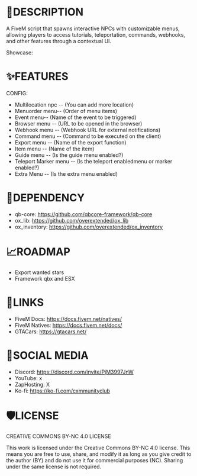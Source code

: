 # 📝DESCRIPTION
A FiveM script that spawns interactive NPCs with customizable menus, allowing players to access tutorials, teleportation, commands, webhooks, and other features through a contextual UI. 

Showcase:

# ✨FEATURES
CONFIG:
- Multilocation npc -- (You can add more location)
- Menuorder menu-- (Order of menu items)
- Event menu-- (Name of the event to be triggered)
- Browser menu -- (URL to be opened in the browser)
- Webhook menu -- (Webhook URL for external notifications)
- Command menu -- (Command to be executed on the client)
- Export menu -- (Name of the export function)
- Item menu -- (Name of the item)
- Guide menu -- (Is the guide menu enabled?)
- Teleport Marker menu -- (Is the teleport enabledmenu or marker enabled?)
- Extra Menu -- (Is the extra menu enabled)

# 🚨DEPENDENCY 
- qb-core: https://github.com/qbcore-framework/qb-core
- ox_lib: https://github.com/overextended/ox_lib
- ox_inventory: https://github.com/overextended/ox_inventory

# 📈ROADMAP
- Export wanted stars 
- Framework qbx and ESX

# 🧠LINKS
- FiveM Docs: https://docs.fivem.net/natives/
- FiveM Natives: https://docs.fivem.net/docs/
- GTACars: https://gtacars.net/

# 📱SOCIAL MEDIA
- Discord: https://discord.com/invite/PjM3997JnW
- YouTube: x
- ZapHosting: X
- Ko-fi: https://ko-fi.com/cxmmunityclub

# 🛡️LICENSE
CREATIVE COMMONS BY-NC 4.0 LICENSE

This work is licensed under the Creative Commons BY-NC 4.0 license. This means you are free to use, share, and modify it as long as you give credit to the author (BY) and do not use it for commercial purposes (NC). Sharing under the same license is not required.
